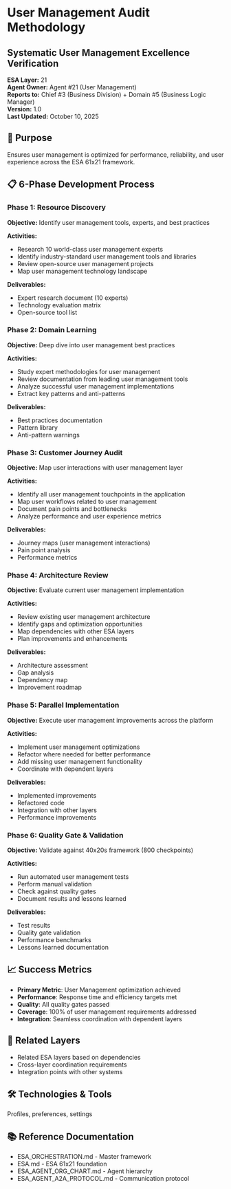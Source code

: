 # User Management Audit Methodology
## Systematic User Management Excellence Verification

**ESA Layer:** 21  
**Agent Owner:** Agent #21 (User Management)  
**Reports to:** Chief #3 (Business Division) + Domain #5 (Business Logic Manager)  
**Version:** 1.0  
**Last Updated:** October 10, 2025

## 🎯 Purpose
Ensures user management is optimized for performance, reliability, and user experience across the ESA 61x21 framework.

## 📋 6-Phase Development Process

### Phase 1: Resource Discovery
**Objective:** Identify user management tools, experts, and best practices

**Activities:**
- Research 10 world-class user management experts
- Identify industry-standard user management tools and libraries
- Review open-source user management projects
- Map user management technology landscape

**Deliverables:**
- Expert research document (10 experts)
- Technology evaluation matrix
- Open-source tool list

### Phase 2: Domain Learning
**Objective:** Deep dive into user management best practices

**Activities:**
- Study expert methodologies for user management
- Review documentation from leading user management tools
- Analyze successful user management implementations
- Extract key patterns and anti-patterns

**Deliverables:**
- Best practices documentation
- Pattern library
- Anti-pattern warnings

### Phase 3: Customer Journey Audit
**Objective:** Map user interactions with user management layer

**Activities:**
- Identify all user management touchpoints in the application
- Map user workflows related to user management
- Document pain points and bottlenecks
- Analyze performance and user experience metrics

**Deliverables:**
- Journey maps (user management interactions)
- Pain point analysis
- Performance metrics

### Phase 4: Architecture Review
**Objective:** Evaluate current user management implementation

**Activities:**
- Review existing user management architecture
- Identify gaps and optimization opportunities
- Map dependencies with other ESA layers
- Plan improvements and enhancements

**Deliverables:**
- Architecture assessment
- Gap analysis
- Dependency map
- Improvement roadmap

### Phase 5: Parallel Implementation
**Objective:** Execute user management improvements across the platform

**Activities:**
- Implement user management optimizations
- Refactor where needed for better performance
- Add missing user management functionality
- Coordinate with dependent layers

**Deliverables:**
- Implemented improvements
- Refactored code
- Integration with other layers
- Performance improvements

### Phase 6: Quality Gate & Validation
**Objective:** Validate against 40x20s framework (800 checkpoints)

**Activities:**
- Run automated user management tests
- Perform manual validation
- Check against quality gates
- Document results and lessons learned

**Deliverables:**
- Test results
- Quality gate validation
- Performance benchmarks
- Lessons learned documentation

## 📈 Success Metrics
- **Primary Metric**: User Management optimization achieved
- **Performance**: Response time and efficiency targets met
- **Quality**: All quality gates passed
- **Coverage**: 100% of user management requirements addressed
- **Integration**: Seamless coordination with dependent layers

## 🔗 Related Layers
- Related ESA layers based on dependencies
- Cross-layer coordination requirements
- Integration points with other systems

## 🛠️ Technologies & Tools
Profiles, preferences, settings

## 📚 Reference Documentation
- ESA_ORCHESTRATION.md - Master framework
- ESA.md - ESA 61x21 foundation
- ESA_AGENT_ORG_CHART.md - Agent hierarchy
- ESA_AGENT_A2A_PROTOCOL.md - Communication protocol

